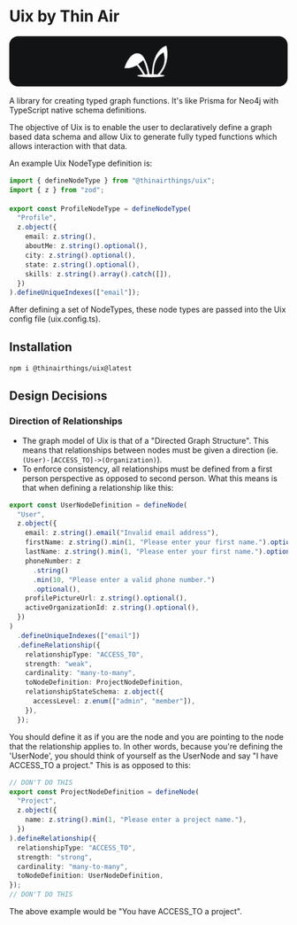 # Uix by Thin Air

<p>
    <img src="readme.assets/github.banner.png">
</P>

A library for creating typed graph functions. It's like Prisma for Neo4j with TypeScript native schema definitions.

The objective of Uix is to enable the user to declaratively define a graph based data schema and allow Uix to generate fully typed functions which allows interaction with that data.

An example Uix NodeType definition is:

```typescript
import { defineNodeType } from "@thinairthings/uix";
import { z } from "zod";

export const ProfileNodeType = defineNodeType(
  "Profile",
  z.object({
    email: z.string(),
    aboutMe: z.string().optional(),
    city: z.string().optional(),
    state: z.string().optional(),
    skills: z.string().array().catch([]),
  })
).defineUniqueIndexes(["email"]);
```

After defining a set of NodeTypes, these node types are passed into the Uix config file (uix.config.ts).

## Installation

```bash
npm i @thinairthings/uix@latest
```

## Design Decisions

### Direction of Relationships

- The graph model of Uix is that of a "Directed Graph Structure". This means that relationships between nodes must be given a direction (ie. `(User)-[ACCESS_TO]->(Organization)`).
- To enforce consistency, all relationships must be defined from a first person perspective as opposed to second person. What this means is that when defining a relationship like this:

```ts
export const UserNodeDefinition = defineNode(
  "User",
  z.object({
    email: z.string().email("Invalid email address"),
    firstName: z.string().min(1, "Please enter your first name.").optional(),
    lastName: z.string().min(1, "Please enter your first name.").optional(),
    phoneNumber: z
      .string()
      .min(10, "Please enter a valid phone number.")
      .optional(),
    profilePictureUrl: z.string().optional(),
    activeOrganizationId: z.string().optional(),
  })
)
  .defineUniqueIndexes(["email"])
  .defineRelationship({
    relationshipType: "ACCESS_TO",
    strength: "weak",
    cardinality: "many-to-many",
    toNodeDefinition: ProjectNodeDefinition,
    relationshipStateSchema: z.object({
      accessLevel: z.enum(["admin", "member"]),
    }),
  });
```

You should define it as if you are the node and you are pointing to the node that the relationship applies to. In other words, because you're defining the 'UserNode', you should think of yourself as the UserNode and say "I have ACCESS_TO a project." This is as opposed to this:

```ts
// DON'T DO THIS
export const ProjectNodeDefinition = defineNode(
  "Project",
  z.object({
    name: z.string().min(1, "Please enter a project name."),
  })
).defineRelationship({
  relationshipType: "ACCESS_TO",
  strength: "strong",
  cardinality: "many-to-many",
  toNodeDefinition: UserNodeDefinition,
});
// DON'T DO THIS
```

The above example would be "You have ACCESS_TO a project".
